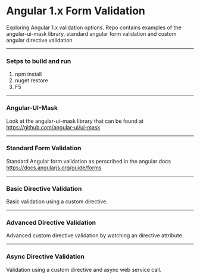 # Angular 1.x Form Validation #
Exploring Angular 1.x validation options. Repo contains examples of the angular-ui-mask library, standard angular form validation and custom angular directive validation

----

### Setps to build and run ###

1. npm install
2. nuget restore
3. F5

----
### Angular-UI-Mask ###
Look at the angular-ui-mask library that can be found at https://github.com/angular-ui/ui-mask

----
### Standard Form Validation ###
Standard Angular form validation as perscribed in the angular docs https://docs.angularjs.org/guide/forms

----
### Basic Directive Validation ###
Basic validation using a custom directive.

----
### Advanced Directive Validation ###
Advanced custom directive validation by watching an directive attribute.

----
### Async Directive Validation ###
Validation using a custom directive and async web service call.

